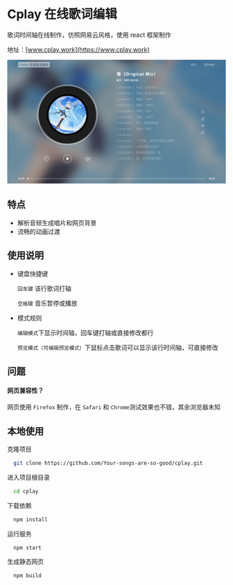 # Cplay 在线歌词编辑

歌词时间轴在线制作，仿照网易云风格，使用 react 框架制作

地址：[www.cplay.work](https://www.cplay.work)

![网站样式](demo.png)

## 特点

- 解析音频生成唱片和网页背景
- 流畅的动画过渡

## 使用说明

- 键盘快捷键
  
  `回车键` 该行歌词打轴

  `空格键` 音乐暂停或播放

- 模式规则

  `编辑模式`下显示时间轴，回车键打轴或直接修改都行

  `预览模式（可编辑预览模式）`下鼠标点击歌词可以显示该行时间轴，可直接修改

## 问题

#### 网页兼容性？

网页使用 `Firefox` 制作，在 `Safari` 和 `Chrome`测试效果也不错，其余浏览器未知

## 本地使用

克隆项目

```bash
  git clone https://github.com/Your-songs-are-so-good/cplay.git
```

进入项目根目录

```bash
  cd cplay
```

下载依赖

```bash
  npm install
```

运行服务

```bash
  npm start
```

生成静态网页

```bash
  npm build
```
